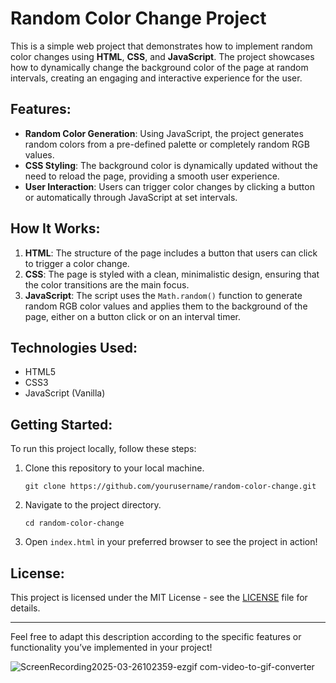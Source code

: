 
# Random Color Change Project

This is a simple web project that demonstrates how to implement random color changes using **HTML**, **CSS**, and **JavaScript**. The project showcases how to dynamically change the background color of the page at random intervals, creating an engaging and interactive experience for the user.

## Features:
- **Random Color Generation**: Using JavaScript, the project generates random colors from a pre-defined palette or completely random RGB values.
- **CSS Styling**: The background color is dynamically updated without the need to reload the page, providing a smooth user experience.
- **User Interaction**: Users can trigger color changes by clicking a button or automatically through JavaScript at set intervals.

## How It Works:
1. **HTML**: The structure of the page includes a button that users can click to trigger a color change.
2. **CSS**: The page is styled with a clean, minimalistic design, ensuring that the color transitions are the main focus.
3. **JavaScript**: The script uses the `Math.random()` function to generate random RGB color values and applies them to the background of the page, either on a button click or on an interval timer.

## Technologies Used:
- HTML5
- CSS3
- JavaScript (Vanilla)

## Getting Started:
To run this project locally, follow these steps:
1. Clone this repository to your local machine.
   ```
   git clone https://github.com/yourusername/random-color-change.git
   ```
2. Navigate to the project directory.
   ```
   cd random-color-change
   ```
3. Open `index.html` in your preferred browser to see the project in action!

## License:
This project is licensed under the MIT License - see the [LICENSE](LICENSE) file for details.

---

Feel free to adapt this description according to the specific features or functionality you’ve implemented in your project!

![ScreenRecording2025-03-26102359-ezgif com-video-to-gif-converter](https://github.com/user-attachments/assets/9f509268-7d59-4fc1-b48a-8c4e6a911d51)

